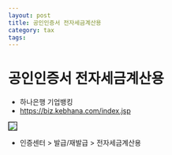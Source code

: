 ```yaml
---
layout: post
title: 공인인증서 전자세금계산용
category: tax
tags: 
---
```


# 공인인증서 전자세금계산용
* 하나은행 기업뱅킹
* <https://biz.kebhana.com/index.jsp>

<img style='border:solid 1px black;' src="https://image.onethelab.com/resized/1721026450.jpg" />

* 인증센터 > 발급/재발급 > 전자세금계산용